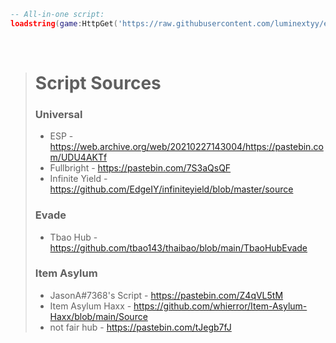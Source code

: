 ```lua
-- All-in-one script:
loadstring(game:HttpGet('https://raw.githubusercontent.com/luminextyy/esp/main/main.lua'))()
```
<br/>

<blockquote>

# Script Sources

### Universal

* ESP - https://web.archive.org/web/20210227143004/https://pastebin.com/UDU4AKTf
* Fullbright - https://pastebin.com/7S3aQsQF
* Infinite Yield - https://github.com/EdgeIY/infiniteyield/blob/master/source

### Evade

* Tbao Hub - https://github.com/tbao143/thaibao/blob/main/TbaoHubEvade

### Item Asylum

* JasonA#7368's Script - https://pastebin.com/Z4qVL5tM
* Item Asylum Haxx - https://github.com/whierror/Item-Asylum-Haxx/blob/main/Source
* not fair hub - https://pastebin.com/tJegb7fJ

</blockquote>
